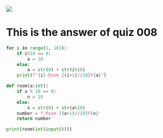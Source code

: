 ![](https://github.com/yutaro741/unit-1/blob/main/picture/IMG_4485.HEIC)
# This is the answer of quiz 008
```.py
for i in range(1, 101):
    if i%10 == 0:
        a = 10
    else:
        a = str(0) + str(i%10)
    print(f"{i}-Room {(i+1)//10}F{a}")

def room(a:int):
    if a % 10 == 0:
        n = 10
    else:
        n = str(0) + str(a%10)
    number = f'Room {(a+1)//10}F{n}'
    return number

print(room(int(input())))

```
